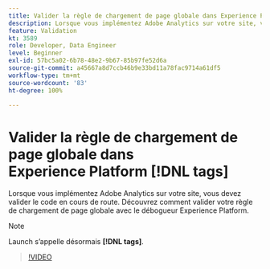 ```yaml
---
title: Valider la règle de chargement de page globale dans Experience Platform  [!DNL tags]
description: Lorsque vous implémentez Adobe Analytics sur votre site, vous devez valider le code en cours de route. Découvrez comment valider votre règle de chargement de page globale avec le débogueur Experience Platform.
feature: Validation
kt: 3589
role: Developer, Data Engineer
level: Beginner
exl-id: 57bc5a02-6b78-48e2-9b67-85b97fe52d6a
source-git-commit: a45667a8d7ccb46b9e33bd11a78fac9714a61df5
workflow-type: tm+mt
source-wordcount: '83'
ht-degree: 100%

---
```


# Valider la règle de chargement de page globale dans Experience Platform [!DNL tags]

Lorsque vous implémentez Adobe Analytics sur votre site, vous devez valider le code en cours de route. Découvrez comment valider votre règle de chargement de page globale avec le débogueur Experience Platform.

>[!NOTE]
>
> Launch s’appelle désormais **[!DNL tags]**.

>[!VIDEO](https://video.tv.adobe.com/v/28776/?quality=12&learn=on)
